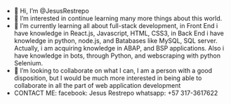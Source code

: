 - 👋 Hi, I’m @JesusRestrepo
- 👀 I’m interested in continue learning many more things about this world.
- 🌱 I’m currently learning all about full-stack development, in Front End i have knowledge in React.js, Javascript, HTML, CSS3, in Back End i have
knowledge in python, node.js, and Batabases like MySQL, SQL server. Actually, i am acquiring knowledge in ABAP, and BSP applications. Also i have knowledge in bots, through Python, and webscraping with python Selenium.
- 💞️ I’m looking to collaborate on what I can, I am a person with a good disposition, but I would be much
more interested in being able to collaborate in all the part of web application development
- CONTACT ME: facebook: Jesus Restrepo
              whatsapp: +57 317-3617622

<!---
JesusRestrepo/JesusRestrepo is a ✨ special ✨ repository because its `README.md` (this file) appears on your GitHub profile.
You can click the Preview link to take a look at your changes.
--->
